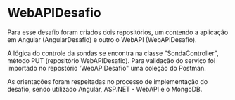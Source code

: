# WebAPIDesafio

Para esse desafio foram criados dois repositórios, um contendo a aplicação em Angular (AngularDesafio) e outro o WebAPI (WebAPIDesafio).

A lógica do controle da sondas se encontra na classe "SondaController", método PUT (repositório WebAPIDesafio).
Para validação do serviço foi importado no repostório 'WebAPIDesafio" uma coleção do Postman.

As orientações foram respeitadas no processo de implementação do desafio, sendo utilizado Angular, ASP.NET - WebAPI e o MongoDB.
